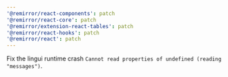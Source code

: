 ```yaml
---
'@remirror/react-components': patch
'@remirror/react-core': patch
'@remirror/extension-react-tables': patch
'@remirror/react-hooks': patch
'@remirror/react': patch
---
```


Fix the lingui runtime crash `Cannot read properties of undefined (reading "messages")`.
